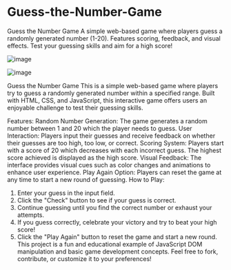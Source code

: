 # Guess-the-Number-Game
Guess the Number Game A simple web-based game where players guess a randomly generated number (1-20). Features scoring, feedback, and visual effects. Test your guessing skills and aim for a high score!

![image](https://github.com/deven1003/Guess-the-Number-Game/assets/89897347/924ba58c-d2a3-4904-8ddd-99acbddc8c36)

![image](https://github.com/deven1003/Guess-the-Number-Game/assets/89897347/952da8cc-1735-4f6c-a70d-582d094ce786)

Guess the Number Game
This is a simple web-based game where players try to guess a randomly generated number within a specified range. Built with HTML, CSS, and JavaScript, this interactive game offers users an enjoyable challenge to test their guessing skills.

Features:
Random Number Generation: The game generates a random number between 1 and 20 which the player needs to guess.
User Interaction: Players input their guesses and receive feedback on whether their guesses are too high, too low, or correct.
Scoring System: Players start with a score of 20 which decreases with each incorrect guess. The highest score achieved is displayed as the high score.
Visual Feedback: The interface provides visual cues such as color changes and animations to enhance user experience.
Play Again Option: Players can reset the game at any time to start a new round of guessing.
How to Play:
1. Enter your guess in the input field.
2. Click the "Check" button to see if your guess is correct.
3. Continue guessing until you find the correct number or exhaust your attempts.
4. If you guess correctly, celebrate your victory and try to beat your high score!
5. Click the "Play Again" button to reset the game and start a new round.
This project is a fun and educational example of JavaScript DOM manipulation and basic game development concepts. Feel free to fork, contribute, or customize it to your preferences!
